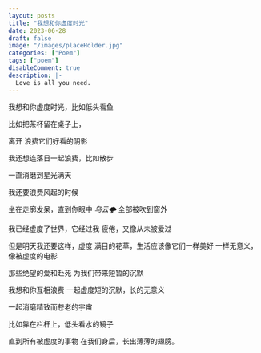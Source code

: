 ```yaml
---
layout: posts
title: "我想和你虚度时光"
date: 2023-06-28
draft: false
image: "/images/placeHolder.jpg"
categories: ["Poem"]
tags: ["poem"]
disableComment: true
description: |-
  Love is all you need.
---
```


我想和你虚度时光，比如低头看鱼

比如把茶杯留在桌子上，

离开 浪费它们好看的阴影

我还想连落日一起浪费，比如散步

一直消磨到星光满天

我还要浪费风起的时候

坐在走廓发呆，直到你眼中 *乌云🌩️*
全部被吹到窗外

我已经虚度了世界，它经过我 疲倦，又像从未被爱过

但是明天我还要这样，虚度 满目的花草，生活应该像它们一样美好 一样无意义，像被虚度的电影

那些绝望的爱和赴死 为我们带来短暂的沉默

我想和你互相浪费 一起虚度短的沉默，长的无意义

一起消磨精致而苍老的宇宙

比如靠在栏杆上，低头看水的镜子

直到所有被虚度的事物 在我们身后，长出薄薄的翅膀。
